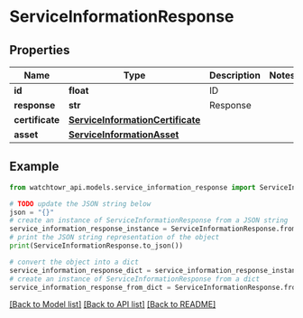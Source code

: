# ServiceInformationResponse


## Properties

Name | Type | Description | Notes
------------ | ------------- | ------------- | -------------
**id** | **float** | ID | 
**response** | **str** | Response | 
**certificate** | [**ServiceInformationCertificate**](ServiceInformationCertificate.md) |  | 
**asset** | [**ServiceInformationAsset**](ServiceInformationAsset.md) |  | 

## Example

```python
from watchtowr_api.models.service_information_response import ServiceInformationResponse

# TODO update the JSON string below
json = "{}"
# create an instance of ServiceInformationResponse from a JSON string
service_information_response_instance = ServiceInformationResponse.from_json(json)
# print the JSON string representation of the object
print(ServiceInformationResponse.to_json())

# convert the object into a dict
service_information_response_dict = service_information_response_instance.to_dict()
# create an instance of ServiceInformationResponse from a dict
service_information_response_from_dict = ServiceInformationResponse.from_dict(service_information_response_dict)
```
[[Back to Model list]](../README.md#documentation-for-models) [[Back to API list]](../README.md#documentation-for-api-endpoints) [[Back to README]](../README.md)


